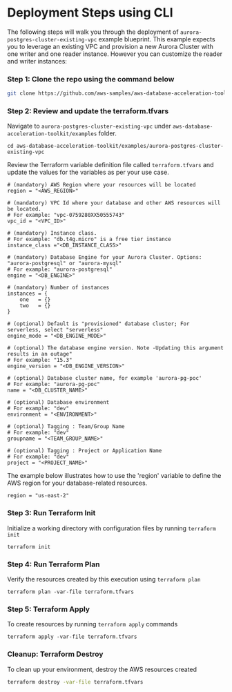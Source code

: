 # Deployment Steps using CLI

The following steps will walk you through the deployment of `aurora-postgres-cluster-existing-vpc` example blueprint. This example expects you to leverage an existing VPC and provision a new Aurora Cluster with one writer and one reader instance. However you can customize the reader and writer instances:

### Step 1: Clone the repo using the command below

```sh
git clone https://github.com/aws-samples/aws-database-acceleration-toolkit.git
```

### Step 2: Review and update the terraform.tfvars
Navigate to `aurora-postgres-cluster-existing-vpc` under `aws-database-acceleration-toolkit/examples` folder. 

```shell script
cd aws-database-acceleration-toolkit/examples/aurora-postgres-cluster-existing-vpc
```
Review the Terraform variable definition file called `terraform.tfvars` and update the values for the variables as per your use case. 

```
# (mandatory) AWS Region where your resources will be located
region = "<AWS_REGION>"

# (mandatory) VPC Id where your database and other AWS resources will be located. 
# For example: "vpc-0759280XX50555743"
vpc_id = "<VPC_ID>"

# (mandatory) Instance class. 
# For example: "db.t4g.micro" is a free tier instance 
instance_class ="<DB_INSTANCE_CLASS>"

# (mandatory) Database Engine for your Aurora Cluster. Options: "aurora-postgresql" or "aurora-mysql" 
# For example: "aurora-postgresql"
engine = "<DB_ENGINE>"

# (mandatory) Number of instances 
instances = {
    one   = {}
    two   = {}
}

# (optional) Default is "provisioned" database cluster; For serverless, select "serverless"
engine_mode = "<DB_ENGINE_MODE>"

# (optional) The database engine version. Note -Updating this argument results in an outage" 
# For example: "15.3"
engine_version = "<DB_ENGINE_VERSION>"

# (optional) Database cluster name, for example 'aurora-pg-poc'
# For example: "aurora-pg-poc"
name = "<DB_CLUSTER_NAME>"

# (optional) Database environment
# For example: "dev"
environment = "<ENVIRONMENT>"

# (optional) Tagging : Team/Group Name
# For example: "dev"
groupname = "<TEAM_GROUP_NAME>"

# (optional) Tagging : Project or Application Name
# For example: "dev"
project = "<PROJECT_NAME>"

```
The example below illustrates how to use the 'region' variable to define the AWS region for your database-related resources.
```shell script
region = "us-east-2"
```

### Step 3: Run Terraform Init
Initialize a working directory with configuration files by running `terraform init` 

```shell script
terraform init
```

### Step 4: Run Terraform Plan
Verify the resources created by this execution using `terraform plan`

```shell script
terraform plan -var-file terraform.tfvars
```

### Step 5: Terraform Apply
To create resources by running `terraform apply` commands

```shell script
terraform apply -var-file terraform.tfvars
```

### Cleanup: Terraform Destroy

To clean up your environment, destroy the AWS resources created 

```sh
terraform destroy -var-file terraform.tfvars
```

